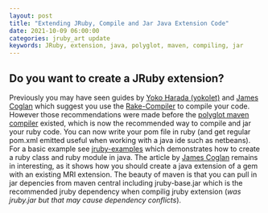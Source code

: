 ```yaml
---
layout: post
title: "Extending JRuby, Compile and Jar Java Extension Code"
date: 2021-10-09 06:00:00
categories: jruby_art update
keywords: JRuby, extension, java, polyglot, maven, compiling, jar
---
```



## Do you want to create a JRuby extension? ##

Previously you may have seen guides by [Yoko Harada (yokolet)][yokolet] and [James Coglan][coglan] which suggest you use the [Rake-Compiler][rake] to compile your code. However those recommendations were made before the [polyglot maven compiler][polyglot] existed, which is now the recommended way to compile and jar your ruby code. You can now write your pom file in ruby (and get regular pom.xml emitted useful when working with a java ide such as netbeans). For a basic example see [jruby-examples][basic] which demonstrates how to create a ruby class and ruby module in java. The article by [James Coglan][coglan] remains in interesting, as it shows how you should create a java extension of a gem with an existing MRI extension. The beauty of maven is that you can pull in jar depencies from maven central including jruby-base.jar which is the recommended jruby dependency when compilig jruby extension (_was jruby.jar but that may cause dependency conflicts_).


[yokolet]:https://yokolet.blogspot.com/2011/06/extending-jruby-compile-and-jar-java.html
[coglan]:https://blog.jcoglan.com/2012/08/02/your-first-ruby-native-extension-java/

[rake]:https://github.com/rake-compiler/rake-compiler
[polyglot]:https://github.com/takari/polyglot-maven
[basic]:https://github.com/jruby/jruby-examples/tree/master/extensions/basic/jruby-ext
